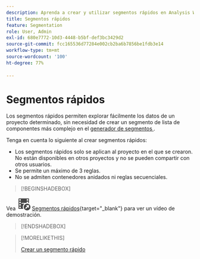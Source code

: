 ```yaml
---
description: Aprenda a crear y utilizar segmentos rápidos en Analysis Workspace.
title: Segmentos rápidos
feature: Segmentation
role: User, Admin
exl-id: 680e7772-10d3-4448-b5bf-def3bc3429d2
source-git-commit: fcc165536d77284e002cb2ba6b7856be1fdb3e14
workflow-type: tm+mt
source-wordcount: '100'
ht-degree: 77%

---
```


# Segmentos rápidos

Los segmentos rápidos permiten explorar fácilmente los datos de un proyecto determinado, sin necesidad de crear un segmento de lista de componentes más complejo en el [generador de segmentos ](/help/components/segmentation/segmentation-workflow/seg-build.md).

Tenga en cuenta lo siguiente al crear segmentos rápidos:

* Los segmentos rápidos solo se aplican al proyecto en el que se crearon. No están disponibles en otros proyectos y no se pueden compartir con otros usuarios. 
* Se permite un máximo de 3 reglas.
* No se admiten contenedores anidados ni reglas secuenciales.


>[!BEGINSHADEBOX]

Vea ![VideoCheckedOut](/help/assets/icons/VideoCheckedOut.svg) [Segmentos rápidos](https://video.tv.adobe.com/v/341466?quality=12&learn=on){target="_blank"} para ver un vídeo de demostración.

>[!ENDSHADEBOX]


>[!MORELIKETHIS]
>
>[Crear un segmento rápido](/help/components/segmentation/segmentation-workflow/seg-quick.md#create)


<!--
## Create a quick segment

Any user in Anlysis Workspace can create a quick segment.

To create a quick segment:

1. Choose one of the following methods to begin creating the quick segment:

   * **Ad hoc (drag-and-drop):** From the left rail, drag a component to the segment drop zone in the panel header.
   
     ![drop a segment in the drop zone](assets/segment-dropzone.png)
     
     You can edit the segment as described in [Edit quick segments](#edit-quick-segments).

      >[!NOTE]
      >
      > Consider the following when creating a quick segment ad hoc (drag-and-drop):
      > * The following component types are not supported: calculated metrics and dimensions, as well as metrics from which you cannot build segments.
      > * For full dimensions and events, Analysis Workspace creates "exists" hit segments. Examples: `Hit where eVar1 exists` or `Hit where event1 exists`.
      > * If "unspecified" or "none" is dropped in the segment drop zone, it is automatically converted to a "does not exist" segment so that it is treated correctly in segments.


   * **Using the segment icon:** In a Freeform table, select the **Segment** icon in the panel header.

     ![Segment filter](assets/quick-seg1.png)

1. Adjust any of the following settings:

   | Setting | Description |
   | --- | --- |
   | [!UICONTROL Name] | The default name of a segment is a combination of the rule names in the segment. You can rename the segment to a more friendly name. |
   | [!UICONTROL Include/exclude] | You can either include or exclude components in your segment definition, but not both. |
   | [!UICONTROL Hit/Visit/Visitor] container | Quick segments include one [segment container](/help/components/segmentation/seg-overview.md#section_AF2A28BE92474DB386AE85743C71B2D6) only that lets you include a dimension/metric/date range in (or exclude it from) the segment. [!UICONTROL Visitor] contains overarching data specific for the visitor across visits and page views. A [!UICONTROL Visit] container lets you set rules to break down the visitor's data based on visits, and a [!UICONTROL Hit] container lets you break down visitor information based on individual page views. The default container is [!UICONTROL Hit]. |
   | [!UICONTROL Components] (Dimension/metric/date range) | Define up to 3 rules by adding components (dimensions, metrics, date ranges, or dimension values). There are 3 ways to find the right component:<ul><li>Start typing and the quick segment builder automatically finds the appropriate component.</li><li>Use the drop-down list to find the component.</li><li>Drag and drop components from the left rail.</li></ul>  |
   | [!UICONTROL Operator] | Use the drop-down menu to find standard operators and [!UICONTROL Distinct Count] operators. See [Segment operators](/help/components/segmentation/seg-reference/seg-operators.md). |
   | Plus (+) sign | Add another rule |
   | AND/OR qualifiers | You can add "AND" or "OR" qualifiers to the rules, but you cannot mix "AND" and "OR" in a single segment definition. |
   | [!UICONTROL Apply] | Apply this segment to the panel. If the segment contains no data, you are asked if you want to continue. |
   | [!UICONTROL Open builder] | Opens the Segment Builder. After you save or apply the segment in the Segment Builder, it is no longer considered a "quick segment". It becomes part of the component-list segment library. <p>To make the component available across all of your projects and in the left rail, select the option [!UICONTROL **Make this segment available to all your projects and add it to your component list**].</p><p>For more information, see the section [Save a quick segment as a component-list segment](#save-a-quick-segment-as-a-component-list-segment) in this article.</p><p>**Note:** Only users with the Segment Creation permission in the [Adobe Admin Console](/help/admin/admin-console/permissions/analytics-tools.md) can open the Segment Builder.</p> |
   | [!UICONTROL Cancel] | Cancel this quick segment (don't apply it). |
   | [!UICONTROL Date range] | The validator uses the panel date range for its data lookup. But any date range applied in a quick segment overrides the panel date range at the top of the panel.  |
   | Preview (top right) | Lets you see whether you have a valid segment and how broad the segment is. Represents the breakdown of the data set you can expect to see when you apply this segment. You might get a notice that indicates that this segment has no data. In this case, you can proceed or change the segment definition. |

1. Select [!UICONTROL **Apply**] to save your changes.

## Edit quick segments

1. Hover over the quick segment and select the **Edit** icon.

   ![Edit ad hoc filter](assets/filter-adhoc-edit.png)

1. Edit the segment definition and/or the segment name.

1. Select [!UICONTROL **Apply**].

## Save a quick segments as a component-list segment

>[!IMPORTANT]
>
> Consider the following when saving a quick segment:
> 
> * To save a quick segment, you need the Segment Creation permission in the [Adobe Admin Console](/help/admin/admin-console/permissions/analytics-tools.md).
> 
> * After you save or apply the segment, it can no longer be edited it in the quick segment builder. Instead, you must use the regular Segment Builder.

You can choose to save quick segments as component-list segments. Advantages of component-list segments include:

* Availablility across all your Workspace projects
* Support more complex segments as well as sequential segments

You can save segments either from the quick segment Builder or from the [!UICONTROL Filter Builder].

### Save in the quick segment builder {#save2}

1. After you apply the quick segment, hover over it and select the info ("i") icon.
1. Select **[!UICONTROL Make available to all projects and add to your component list]**.
1. (Optional) Rename the segment.
1. Select **[!UICONTROL Save]**.

   The segment now appears in your component list in the left rail. Also, note that the segment's side bar changes from light blue to a darker blue, indicating that it can no longer be edited or opened in the quick segment builder.

### Save in the Segment Builder {#save3}

1. After you apply the quick segment, hover over it and select the info ("i") icon.
1. Select **[!UICONTROL Save segment]**
1. (Optional) Rename the segment, then select [!UICONTROL **Apply**].

   Go back to Workspace and note that the segment's side bar changes from light blue to a darker blue, indicating that it can no longer be edited or opened in the quick segment builder. And by saving it, it becomes part of the component list.

After you apply the segment, you can choose to add it to your segment component list and make it available to all your projects.

1. Hover over the saved segment and select the pencil icon.

1. Select [!UICONTROL **Open builder**].

1. At the top of the Segment Builder, notice the [!UICONTROL **Project-only segment**] dialog:

   ![project-only segment dialog](assets/project-only-segment-dialog.png)

1. Select the checkbox next to **[!UICONTROL Make available to all your projects and add to your component list.]**

1. Select **[!UICONTROL Save]**.

   The segment now appears in your segment component list for all your projects.
   You can also [share the segment](/help/analyze/analysis-workspace/curate-share/curate.md#concept_4A9726927E7C44AFA260E2BB2721AFC6) with other people in your organization.

## Quick segment example

The following example of a segment combines dimensions and metrics:

![](assets/quick-seg2.png)

## Known issue

1. Create a quick segment with 2 entries and **[!UICONTROL Save]** it as Test1.
1. Click **[!UICONTROL Save as]** and save this quick segment as Test2. 
1. Edit the Test2 quick segment and save it again as Test2. 
   Notice that the Test1 quick segment gets modified by Test2.
-->